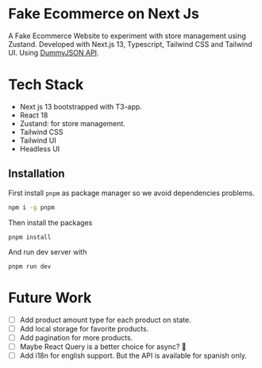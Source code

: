 # Fake Ecommerce on Next Js

A Fake Ecommerce Website to experiment with store management using Zustand. Developed with Next.js 13, Typescript, Tailwind CSS and Tailwind UI. Using [DummyJSON API](https://dummyjson.com/docs/products).

# Tech Stack

- Next js 13 bootstrapped with T3-app.
- React 18
- Zustand: for store management.
- Tailwind CSS
- Tailwind UI
- Headless UI

## Installation

First install `pnpm` as package manager so we avoid dependencies problems.

```bash
npm i -g pnpm
```

Then install the packages

```
pnpm install
```

And run dev server with

```
pnpm run dev
```

# Future Work

- [ ] Add product amount type for each product on state.
- [ ] Add local storage for favorite products.
- [ ] Add pagination for more products.
- [ ] Maybe React Query is a better choice for async? 🤔
- [ ] Add i18n for english support. But the API is available for spanish only.
